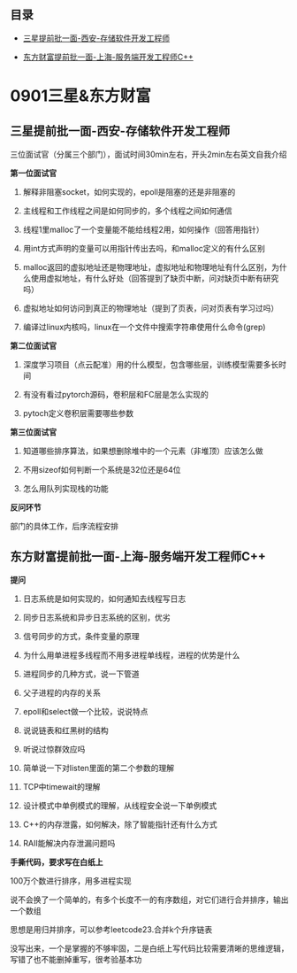## 目录

*   [三星提前批一面-西安-存储软件开发工程师](#三星提前批一面-西安-存储软件开发工程师)

*   [东方财富提前批一面-上海-服务端开发工程师C++](#东方财富提前批一面-上海-服务端开发工程师c)

# 0901三星&东方财富

## 三星提前批一面-西安-存储软件开发工程师

三位面试官（分属三个部门），面试时间30min左右，开头2min左右英文自我介绍

**第一位面试官**

1.  解释非阻塞socket，如何实现的，epoll是阻塞的还是非阻塞的

2.  主线程和工作线程之间是如何同步的，多个线程之间如何通信

3.  线程1里malloc了一个变量能不能给线程2用，如何操作（回答用指针）

4.  用int方式声明的变量可以用指针传出去吗，和malloc定义的有什么区别

5.  malloc返回的虚拟地址还是物理地址，虚拟地址和物理地址有什么区别，为什么使用虚拟地址，有什么好处（回答提到了缺页中断，问对缺页中断有研究吗）

6.  虚拟地址如何访问到真正的物理地址（提到了页表，问对页表有学习过吗）

7.  编译过linux内核吗，linux在一个文件中搜索字符串使用什么命令(grep)

**第二位面试官**

1.  深度学习项目（点云配准）用的什么模型，包含哪些层，训练模型需要多长时间

2.  有没有看过pytorch源码，卷积层和FC层是怎么实现的

3.  pytoch定义卷积层需要哪些参数

**第三位面试官**

1.  知道哪些排序算法，如果想删除堆中的一个元素（非堆顶）应该怎么做

2.  不用sizeof如何判断一个系统是32位还是64位

3.  怎么用队列实现栈的功能

**反问环节**

部门的具体工作，后序流程安排

## 东方财富提前批一面-上海-服务端开发工程师C++

**提问**

1.  日志系统是如何实现的，如何通知去线程写日志

2.  同步日志系统和异步日志系统的区别，优劣

3.  信号同步的方式，条件变量的原理

4.  为什么用单进程多线程而不用多进程单线程，进程的优势是什么

5.  进程同步的几种方式，说一下管道

6.  父子进程的内存的关系

7.  epoll和select做一个比较，说说特点

8.  说说链表和红黑树的结构

9.  听说过惊群效应吗

10. 简单说一下对listen里面的第二个参数的理解

11. TCP中timewait的理解

12. 设计模式中单例模式的理解，从线程安全说一下单例模式

13. C++的内存泄露，如何解决，除了智能指针还有什么方式

14. RAII能解决内存泄漏问题吗

**手撕代码，要求写在白纸上**

100万个数进行排序，用多进程实现

说不会换了一个简单的，有多个长度不一的有序数组，对它们进行合并排序，输出一个数组

思想是用归并排序，可以参考leetcode23.合并k个升序链表

没写出来，一个是掌握的不够牢固，二是白纸上写代码比较需要清晰的思维逻辑，写错了也不能删掉重写，很考验基本功
